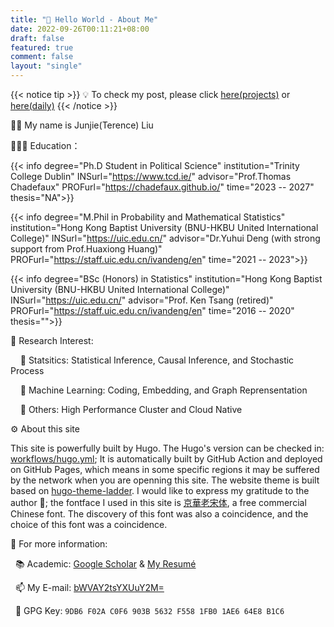 ```yaml
---
title: "👋 Hello World - About Me"
date: 2022-09-26T00:11:21+08:00
draft: false
featured: true
comment: false
layout: "single"
---
```


{{< notice tip >}} 💡 To check my post, please click [here(projects)](/projects) or [here(daily)](/post) {{< /notice >}} 


<!--more-->

👨‍💻 My name is Junjie(Terence) Liu

👨🏿‍🏫 Education：
<div class="flink" id="article-container">
<div class="info-list-div" >

{{< info degree="Ph.D Student in Political Science" institution="Trinity College Dublin" INSurl="https://www.tcd.ie/" advisor="Prof.Thomas Chadefaux" PROFurl="https://chadefaux.github.io/" time="2023 -- 2027" thesis="NA">}}

{{< info degree="M.Phil in Probability and Mathematical Statistics" institution="Hong Kong Baptist University (BNU-HKBU United International College)" INSurl="https://uic.edu.cn/" advisor="Dr.Yuhui Deng (with strong support from Prof.Huaxiong Huang)" PROFurl="https://staff.uic.edu.cn/ivandeng/en" time="2021 -- 2023">}}

{{< info degree="BSc (Honors) in Statistics" institution="Hong Kong Baptist University (BNU-HKBU United International College)" INSurl="https://uic.edu.cn/" advisor="Prof. Ken Tsang (retired)" PROFurl="https://staff.uic.edu.cn/ivandeng/en" time="2016 -- 2020" thesis="">}}

</div>
</div>

🔭 Research Interest:

&nbsp; &nbsp;  🚩 Statsitics: Statistical Inference, Causal Inference, and Stochastic Process

&nbsp; &nbsp;  🚩 Machine Learning: Coding, Embedding, and Graph Reprensentation

&nbsp; &nbsp;  🚩 Others: High Performance Cluster and Cloud Native


⚙️ About this site

This site is powerfully built by Hugo. The Hugo's version can be checked in: [workflows/hugo.yml](https://github.com/TerenceLiu98/terenceliu98.github.io.source/blob/f8327d16f7880ec098bc56ead9f488b5ca18d104/.github/workflows/hugo.yml#L19); It is automatically built by GitHub Action and deployed on GitHub Pages, which means in some specific regions it may be suffered by the network when you are openning this site. The website theme is built based on [hugo-theme-ladder](https://github.com/guangzhengli/hugo-theme-ladder). I would like to express my gratitude to the author 🙏; the fontface I used in this site is [京華老宋体](https://zhuanlan.zhihu.com/p/637491623), a free commercial Chinese font. The discovery of this font was also a coincidence, and the choice of this font was a coincidence.



🫡 For more information: 

&nbsp; 📚 Academic: [Google Scholar](https://scholar.google.com/citations?user=GaoaZ1kAAAAJ) & [My Resumé](https://terencelau-my.sharepoint.com/:b:/g/personal/terencelau_terencelau_onmicrosoft_com/ESH1R1joUSxOghfIGc1r9-UBL36zElJeNgYwazTSi7LNog?e=Ecmvdy)

&nbsp; 📫 My E-mail: [bWVAY2tsYXUuY2M=](mailto:bWVAY2tsYXUuY2M=)

&nbsp; 🔑 GPG Key: `9DB6 F02A C0F6 903B 5632 F558 1FB0 1AE6 64E8 B1C6`
